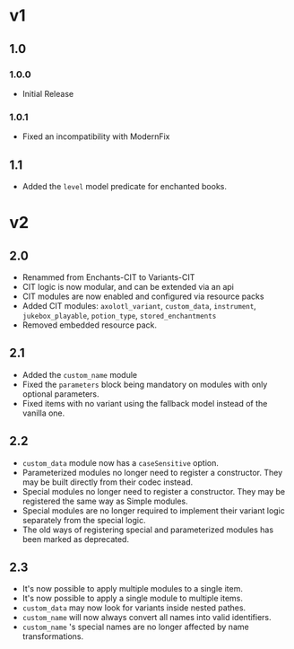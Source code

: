 # v1
## 1.0
### 1.0.0
- Initial Release
### 1.0.1
- Fixed an incompatibility with ModernFix
## 1.1
- Added the `level` model predicate for enchanted books.

# v2
## 2.0
- Renammed from Enchants-CIT to Variants-CIT
- CIT logic is now modular, and can be extended via an api
- CIT modules are now enabled and configured via resource packs
- Added CIT modules: `axolotl_variant`, `custom_data`, `instrument`, `jukebox_playable`, `potion_type`, `stored_enchantments`
- Removed embedded resource pack.
## 2.1
- Added the `custom_name` module
- Fixed the `parameters` block being mandatory on modules with only optional parameters.
- Fixed items with no variant using the fallback model instead of the vanilla one.
## 2.2
- `custom_data` module now has a `caseSensitive` option.
- Parameterized modules no longer need to register a constructor. They may be built directly from their codec instead.
- Special modules no longer need to register a constructor. They may be registered the same way as Simple modules.
- Special modules are no longer required to implement their variant logic separately from the special logic.
- The old ways of registering special and parameterized modules has been marked as deprecated.
## 2.3
- It's now possible to apply multiple modules to a single item.
- It's now possible to apply a single module to multiple items.
- `custom_data` may now look for variants inside nested pathes.
- `custom_name` will now always convert all names into valid identifiers.
- `custom_name` 's special names are no longer affected by name transformations.
